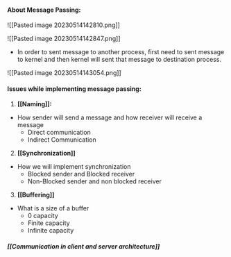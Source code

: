 #### About Message Passing:

![[Pasted image 20230514142810.png]]

![[Pasted image 20230514142847.png]]

* In order to sent message to another process, first need to sent message to kernel and then kernel will sent that message to destination process.

![[Pasted image 20230514143054.png]]


#### Issues while implementing message passing:

1. **[[Naming]]:**
 * How sender will send a message and how receiver will receive a message
	 * Direct communication
	 * Indirect Communication

2. **[[Synchronization]]**
 * How we will implement synchronization
	 * Blocked sender and Blocked receiver
	 * Non-Blocked sender and non blocked receiver

3. **[[Buffering]]**
 * What is a size of a buffer
	 * 0 capacity
	 * Finite capacity
	 * Infinite capacity

##### [[Communication in client and server architecture]]
